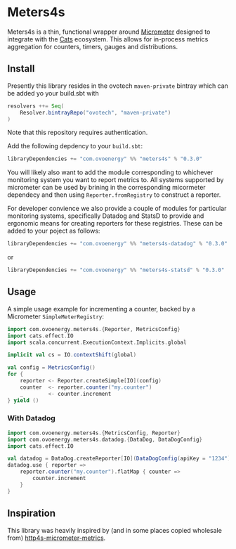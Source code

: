 # Meters4s

Meters4s is a thin, functional wrapper around [Micrometer](https://micrometer.io/) designed to integrate 
with the [Cats](https://typelevel.org/cats/) ecosystem.  This allows for in-process metrics aggregation 
for counters, timers, gauges and distributions.

## Install

Presently this library resides in the ovotech `maven-private` bintray which can be added yo your build.sbt with

```scala
resolvers ++= Seq(
    Resolver.bintrayRepo("ovotech", "maven-private")
)
```

Note that this repository requires authentication.

Add the following depdency to your `build.sbt`:

```scala
libraryDependencies += "com.ovoenergy" %% "meters4s" % "0.3.0"
```

You will likely also want to add the module corresponding to whichever monitoring system you want to report metrics to.  All 
systems supported by micrometer can be used by brining in the corresponding micormeter dependecy and then using 
`Reporter.fromRegistry` to construct a reporter.

For developer convience we also provide a couple of modules for particular monitoring systems, specifically Datadog and 
StatsD to provide and ergonomic means for creating reporters for these registries.  These can be added to your poject as follows:

```scala
libraryDependencies += "com.ovoenergy" %% "meters4s-datadog" % "0.3.0"
```

or

```scala
libraryDependencies += "com.ovoenergy" %% "meters4s-statsd" % "0.3.0"
```

## Usage

A simple usage example for incrementing a counter, backed by a Micrometer `SimpleMeterRegistry`:

```scala
import com.ovoenergy.meters4s.{Reporter, MetricsConfig}
import cats.effect.IO
import scala.concurrent.ExecutionContext.Implicits.global

implicit val cs = IO.contextShift(global)

val config = MetricsConfig()
for {
    reporter <- Reporter.createSimple[IO](config)
    counter  <- reporter.counter("my.counter")
    _        <- counter.increment
} yield ()
```

### With Datadog

```scala
import com.ovoenergy.meters4s.{MetricsConfig, Reporter}
import com.ovoenergy.meters4s.datadog.{DataDog, DataDogConfig}
import cats.effect.IO

val datadog = DataDog.createReporter[IO](DataDogConfig(apiKey = "1234"), MetricsConfig())
datadog.use { reporter =>
    reporter.counter("my.counter").flatMap { counter =>
        counter.increment
    }
}
```

## Inspiration

This library was heavily inspired by (and in some places copied wholesale from) [http4s-micrometer-metrics](https://github.com/ovotech/http4s-micrometer-metrics).